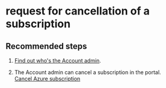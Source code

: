 <properties
	pageTitle="request for cancellation of a subscription"
	description="request for cancellation of a subscription"
	service="azure-subscription-management"
	resource="subscription-management"
	authors="jlian"
	displayOrder=""
	selfHelpType="generic"
	supportTopicIds="32454934"
	resourceTags=""
	productPesIds="15660"
	cloudEnvironments="public"
/>

# request for cancellation of a subscription

## **Recommended steps**

1. [Find out who's the Account admin](https://docs.microsoft.com/azure/billing-subscription-transfer#whoisaa).

2. The Account admin can cancel a subscription in the portal. <br>
[Cancel Azure subscription](https://azure.microsoft.com/documentation/articles/billing-how-to-cancel-azure-subscription/)<br>
